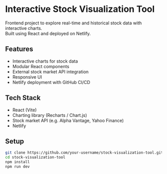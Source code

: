 # Interactive Stock Visualization Tool

Frontend project to explore real-time and historical stock data with interactive charts.  
Built using React and deployed on Netlify.

## Features
- Interactive charts for stock data
- Modular React components
- External stock market API integration
- Responsive UI
- Netlify deployment with GitHub CI/CD

## Tech Stack
- React (Vite)
- Charting library (Recharts / Chart.js)
- Stock market API (e.g. Alpha Vantage, Yahoo Finance)
- Netlify

## Setup
```bash
git clone https://github.com/your-username/stock-visualization-tool.git
cd stock-visualization-tool
npm install
npm run dev
